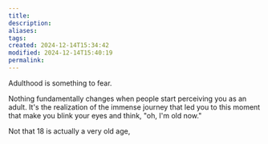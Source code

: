 ```yaml
---
title: 
description: 
aliases: 
tags: 
created: 2024-12-14T15:34:42
modified: 2024-12-14T15:40:19
permalink: 
---
```


Adulthood is something to fear.

Nothing fundamentally changes when people start perceiving you as an adult. It's the realization of the immense journey that led you to this moment that make you blink your eyes and think, "oh, I'm old now."

Not that 18 is actually a very old age, 
